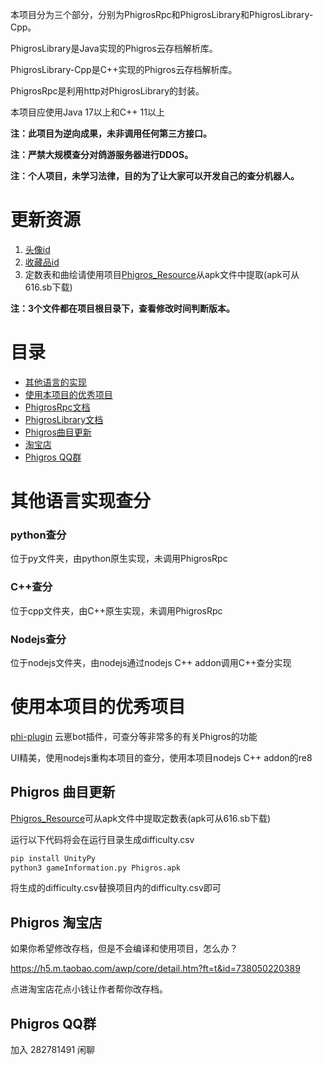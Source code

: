 本项目分为三个部分，分别为PhigrosRpc和PhigrosLibrary和PhigrosLibrary-Cpp。

PhigrosLibrary是Java实现的Phigros云存档解析库。

PhigrosLibrary-Cpp是C++实现的Phigros云存档解析库。

PhigrosRpc是利用http对PhigrosLibrary的封装。

本项目应使用Java 17以上和C++ 11以上

**注：此项目为逆向成果，未非调用任何第三方接口。**

**注：严禁大规模查分对鸽游服务器进行DDOS。**

**注：个人项目，未学习法律，目的为了让大家可以开发自己的查分机器人。**

# 更新资源

1. [头像id](https://github.com/7aGiven/PhigrosLibrary/blob/master/avatar.txt)
2. [收藏品id](https://github.com/7aGiven/PhigrosLibrary/blob/master/collection.csv)
3. 定数表和曲绘请使用项目[Phigros_Resource](https://github.com/7aGiven/Phigros_Resource/)从apk文件中提取(apk可从616.sb下载)

**注：3个文件都在项目根目录下，查看修改时间判断版本。**

# 目录
- [其他语言的实现](#其他语言实现查分)
- [使用本项目的优秀项目](#使用本项目的优秀项目)
- [PhigrosRpc文档](https://github.com/7aGiven/PhigrosLibrary/blob/master/README-PhigrosRpc.md)
- [PhigrosLibrary文档](https://github.com/7aGiven/PhigrosLibrary/blob/master/README-PhigrosLibrary.md)
- [Phigros曲目更新](#phigros-曲目更新) 
- [淘宝店](#phigros-淘宝)
- [Phigros QQ群](#phigros-qq群)

# 其他语言实现查分
### python查分
位于py文件夹，由python原生实现，未调用PhigrosRpc
### C++查分
位于cpp文件夹，由C++原生实现，未调用PhigrosRpc
### Nodejs查分
位于nodejs文件夹，由nodejs通过nodejs C++ addon调用C++查分实现

# 使用本项目的优秀项目
[phi-plugin](https://github.com/catrong/phi-plugin)
云崽bot插件，可查分等非常多的有关Phigros的功能

UI精美，使用nodejs重构本项目的查分，使用本项目nodejs C++ addon的re8
## Phigros 曲目更新
[Phigros_Resource](https://github.com/7aGiven/Phigros_Resource/)可从apk文件中提取定数表(apk可从616.sb下载)

运行以下代码将会在运行目录生成difficulty.csv
```python
pip install UnityPy
python3 gameInformation.py Phigros.apk
```
将生成的difficulty.csv替换项目内的difficulty.csv即可
## Phigros 淘宝店
如果你希望修改存档，但是不会编译和使用项目，怎么办？

https://h5.m.taobao.com/awp/core/detail.htm?ft=t&id=738050220389

点进淘宝店花点小钱让作者帮你改存档。
## Phigros QQ群
加入 282781491 闲聊
